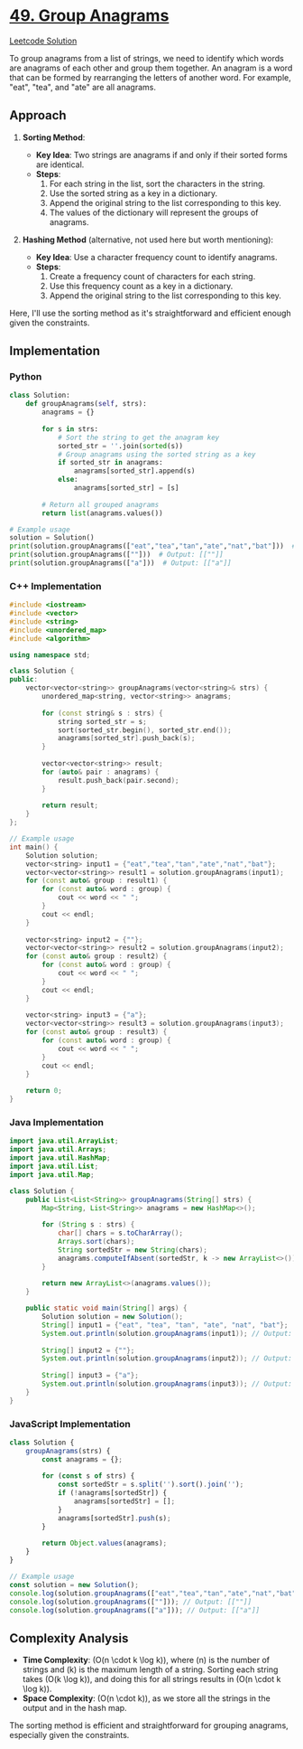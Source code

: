 # [49. Group Anagrams](https://leetcode.com/problems/group-anagrams/description/)
[Leetcode Solution](https://leetcode.com/problems/group-anagrams/solutions/5544809/easy-solution-challenge-day-4-revisewitharsh) 

To group anagrams from a list of strings, we need to identify which words are anagrams of each other and group them together. An anagram is a word that can be formed by rearranging the letters of another word. For example, "eat", "tea", and "ate" are all anagrams.

## Approach

1. **Sorting Method**:
   - **Key Idea**: Two strings are anagrams if and only if their sorted forms are identical.
   - **Steps**:
     1. For each string in the list, sort the characters in the string.
     2. Use the sorted string as a key in a dictionary.
     3. Append the original string to the list corresponding to this key.
     4. The values of the dictionary will represent the groups of anagrams.

2. **Hashing Method** (alternative, not used here but worth mentioning):
   - **Key Idea**: Use a character frequency count to identify anagrams.
   - **Steps**:
     1. Create a frequency count of characters for each string.
     2. Use this frequency count as a key in a dictionary.
     3. Append the original string to the list corresponding to this key.

Here, I'll use the sorting method as it's straightforward and efficient enough given the constraints.

## Implementation

### Python

```python
class Solution:
    def groupAnagrams(self, strs):
        anagrams = {}
        
        for s in strs:
            # Sort the string to get the anagram key
            sorted_str = ''.join(sorted(s))
            # Group anagrams using the sorted string as a key
            if sorted_str in anagrams:
                anagrams[sorted_str].append(s)
            else:
                anagrams[sorted_str] = [s]
        
        # Return all grouped anagrams
        return list(anagrams.values())

# Example usage
solution = Solution()
print(solution.groupAnagrams(["eat","tea","tan","ate","nat","bat"]))  # Output: [["eat","tea","ate"],["tan","nat"],["bat"]]
print(solution.groupAnagrams([""]))  # Output: [[""]]
print(solution.groupAnagrams(["a"]))  # Output: [["a"]]
```

### C++ Implementation

```cpp
#include <iostream>
#include <vector>
#include <string>
#include <unordered_map>
#include <algorithm>

using namespace std;

class Solution {
public:
    vector<vector<string>> groupAnagrams(vector<string>& strs) {
        unordered_map<string, vector<string>> anagrams;
        
        for (const string& s : strs) {
            string sorted_str = s;
            sort(sorted_str.begin(), sorted_str.end());
            anagrams[sorted_str].push_back(s);
        }
        
        vector<vector<string>> result;
        for (auto& pair : anagrams) {
            result.push_back(pair.second);
        }
        
        return result;
    }
};

// Example usage
int main() {
    Solution solution;
    vector<string> input1 = {"eat","tea","tan","ate","nat","bat"};
    vector<vector<string>> result1 = solution.groupAnagrams(input1);
    for (const auto& group : result1) {
        for (const auto& word : group) {
            cout << word << " ";
        }
        cout << endl;
    }
    
    vector<string> input2 = {""};
    vector<vector<string>> result2 = solution.groupAnagrams(input2);
    for (const auto& group : result2) {
        for (const auto& word : group) {
            cout << word << " ";
        }
        cout << endl;
    }
    
    vector<string> input3 = {"a"};
    vector<vector<string>> result3 = solution.groupAnagrams(input3);
    for (const auto& group : result3) {
        for (const auto& word : group) {
            cout << word << " ";
        }
        cout << endl;
    }
    
    return 0;
}
```

### Java Implementation

```java
import java.util.ArrayList;
import java.util.Arrays;
import java.util.HashMap;
import java.util.List;
import java.util.Map;

class Solution {
    public List<List<String>> groupAnagrams(String[] strs) {
        Map<String, List<String>> anagrams = new HashMap<>();
        
        for (String s : strs) {
            char[] chars = s.toCharArray();
            Arrays.sort(chars);
            String sortedStr = new String(chars);
            anagrams.computeIfAbsent(sortedStr, k -> new ArrayList<>()).add(s);
        }
        
        return new ArrayList<>(anagrams.values());
    }

    public static void main(String[] args) {
        Solution solution = new Solution();
        String[] input1 = {"eat", "tea", "tan", "ate", "nat", "bat"};
        System.out.println(solution.groupAnagrams(input1)); // Output: [["eat", "tea", "ate"], ["tan", "nat"], ["bat"]]
        
        String[] input2 = {""};
        System.out.println(solution.groupAnagrams(input2)); // Output: [[""]]
        
        String[] input3 = {"a"};
        System.out.println(solution.groupAnagrams(input3)); // Output: [["a"]]
    }
}
```

### JavaScript Implementation

```javascript
class Solution {
    groupAnagrams(strs) {
        const anagrams = {};
        
        for (const s of strs) {
            const sortedStr = s.split('').sort().join('');
            if (!anagrams[sortedStr]) {
                anagrams[sortedStr] = [];
            }
            anagrams[sortedStr].push(s);
        }
        
        return Object.values(anagrams);
    }
}

// Example usage
const solution = new Solution();
console.log(solution.groupAnagrams(["eat","tea","tan","ate","nat","bat"])); // Output: [["eat","tea","ate"],["tan","nat"],["bat"]]
console.log(solution.groupAnagrams([""])); // Output: [[""]]
console.log(solution.groupAnagrams(["a"])); // Output: [["a"]]
```

## Complexity Analysis

- **Time Complexity**: \(O(n \cdot k \log k)\), where \(n\) is the number of strings and \(k\) is the maximum length of a string. Sorting each string takes \(O(k \log k)\), and doing this for all strings results in \(O(n \cdot k \log k)\).
- **Space Complexity**: \(O(n \cdot k)\), as we store all the strings in the output and in the hash map.

The sorting method is efficient and straightforward for grouping anagrams, especially given the constraints.
